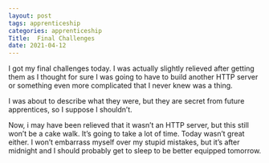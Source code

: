 ```yaml
---
layout: post 
tags: apprenticeship
categories: apprenticeship
Title:  Final Challenges 
date: 2021-04-12
---
```


I got my final challenges today.  I was actually slightly relieved after getting them as I thought for sure I was going to have to build another HTTP server or something even more complicated that I never knew was a thing.  

I was about to describe what they were, but they are secret from future apprentices, so I suppose I shouldn’t.

Now, i may have been relieved that it wasn’t an HTTP server, but this still won’t be a cake walk.  It’s going to take a lot of time.  Today wasn’t great either.  I won’t embarrass myself over my stupid mistakes, but it’s after midnight and I should probably get to sleep to be better equipped tomorrow.

